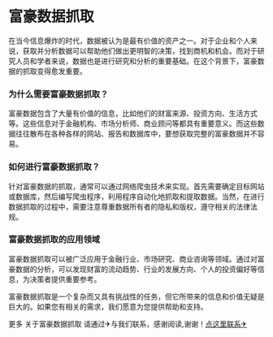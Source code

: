 # 富豪数据抓取

在当今信息爆炸的时代，数据被认为是最有价值的资产之一。对于企业和个人来说，获取并分析数据可以帮助他们做出更明智的决策，找到商机和机会。而对于研究人员和学者来说，数据也是进行研究和分析的重要基础。在这个背景下，富豪数据的抓取变得愈发重要。

### 为什么需要富豪数据抓取？

富豪数据包含了大量有价值的信息，比如他们的财富来源、投资方向、生活方式等。这些信息对于金融机构、市场分析师、商业顾问等都具有重要意义。而这些数据往往散布在各种各样的网站、报告和数据库中，要想获取完整的富豪数据并不容易。

### 如何进行富豪数据抓取？

针对富豪数据的抓取，通常可以通过网络爬虫技术来实现。首先需要确定目标网站或数据库，然后编写爬虫程序，利用程序自动化地抓取和提取数据。当然，在进行数据抓取的过程中，需要注意尊重数据所有者的隐私和版权，遵守相关的法律法规。

### 富豪数据抓取的应用领域

富豪数据抓取可以被广泛应用于金融行业、市场研究、商业咨询等领域。通过对富豪数据的分析，可以发现财富的流动趋势、行业的发展方向、个人的投资偏好等信息，为决策者提供重要参考。

富豪数据抓取是一个复杂而又具有挑战性的任务，但它所带来的信息和价值无疑是巨大的。如果您有相关的需求，我们愿意为您提供帮助和支持。

更多 关于富豪数据抓取 请通过✈与我们联系，感谢阅读,谢谢！[点这里联系✈](https://d.k02.cc)